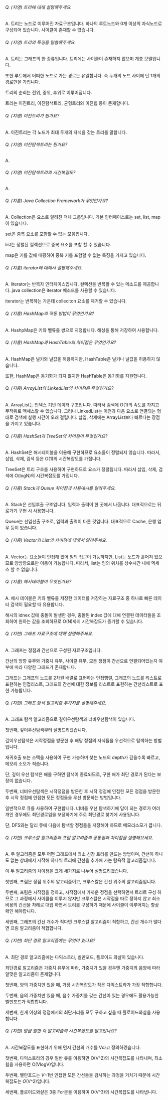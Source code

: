 ###### Q. (지영) 트리에 대해 설명해주세요.

A. 트리는 노드로 이루어진 자료구조입니다. 하나의 루트노드와 0개 이상의 자식노드로 구성되어 있습니다. 사이클이 존재할 수 없습니다.



###### Q. (지영) 트리의 특징을 말씀해주세요.

A. 트리는 그래프의 한 종류입니다. 트리에는 사이클이 존재하지 않으며 계층 모델입니다.

또한 루트에서 어떠한 노드로 가는 경로는 유일합니다. 즉 두개의 노드 사이에 단 1개의 경로만을 가집니다.

트리의 순회는 전위, 중위, 후위로 이루어집니다.

트리는 이진트리, 이진탐색트리, 균형트리와 이진힙 등이 존재합니다.



###### Q. (지영) 이진트리가 뭔가요?

A. 이진트리는 각 노드가 최대 두개의 자식을 갖는 트리를 말합니다.



###### Q. (지영) 이진탐색트리는 뭔가요?

A. 



###### Q. (지영) 이진탐색트리의 시간복잡도?

A. 




###### Q. (지홍) Java Collection Framework가 무엇인가요?

A. Collection은 요소로 알려진 객체 그룹입니다. 기본 인터페이스로는 set, list, map이 있습니다.

set은 중복 요소를 포함할 수 없는 모음입니다.

list는 정렬된 컬렉션으로 중복 요소를 포함 할 수 있습니다.

map은 키를 값에 매핑하여 중복 키를 포함할 수 없는 특징을 가지고 있습니다.



###### Q. (지홍) iterator에 대해서 설명해주세요.

A. literator는 반복자 인터페이스입니다. 컬렉션을 반복할 수 있는 메소드를 제공합니다. java collection은 iterator 메소드를 사용할 수 있습니다.

iterator는 반복하는 가운데 colleciton 요소를 제거할 수 있습니다.



###### Q. (지홍) HashMap의 작동 방법이 무엇인가요?

A. HashpMap은 키와 벨류를 쌍으로 지정합니다. 해싱을 통해 저장하여 사용합니다.



###### Q. (지홍) HashMap과 HashTable의 차이점은 무엇인가요?

A. HashMap은 널키와 널값을 허용하지만, HashTable은 널키나 널값을 허용하지 않습니다.

또한, HashMap은 동기화가 되지 않지만 HashTable은 동기화를 지원합니다.



###### Q. (지홍) ArrayList와 LinkedList의 차이점은 무엇인가요?

A. ArrayList는 인덱스 기반 데이터 구조입니다. 따라서 검색에 O(1)의 속도를 가지고 무작위로 액세스할 수 있습니다. 그러나 LinkedList는 이전과 다음 요소로 연결되는 형태로 검색에 실행 시간이 오래 걸립니다. 삽입, 삭제에는 ArrayList보다 빠르다는 장점을 가지고 있습니다.



###### Q. (지홍) HashSet과 TreeSet의 차이점이 무엇인가요?

A. HashSet은 해시테이블을 이용해 구현하므로 요소들이 정렬되지 않습니다. 따라서, 삽입, 삭제, 검색 등은 O(1)의 시간복잡도를 가집니다.

TreeSet은 트리 구조를 사용하여 구현하므로 요소가 정렬됩니다. 따라서 삽입, 삭제, 검색에 O(logN)의 시간복잡도를 가집니다.



###### Q. (지홍) Stack과 Queue 차이점과 사용예시를 알려주세요.

A. Stack은 선입후출 구조입니다. 입력과 출력이 한 곳에서 나옵니다. 대표적으로는 뒤로가기 구현 시 사용합니다.

Queue는 선입선출 구조로, 입력과 출력이 다른 것입니다. 대표적으로 Cache, 은행 업무 등이 있습니다.



###### Q. (지홍) Vector와 List의 차이점에 대해서 알려주세요.

A. Vector는 요소들이 인접해 있어 임의 접근이 가능하지만, List는 노드가 흩어져 있으므로 양방향으로만 이동이 가능합니다. 따라서, list는 임의 위치를 상수시간 내에 엑세스 할 수 없습니다.



###### Q. (지홍) 해시테이블이 무엇인가요?

A. 해시 테이블은 키와 벨류를 저장한 데이터를 저장하는 자료구조 중 하나로 빠른 데이터 검색이 필요할 때 유용합니다.

해시의 idnex 값에 충돌이 발생한 경우, 충돌된 index 값에 대해 연결된 데이터들을 조회하여 원하는 값을 조회하므로 O(N)까지 시간복잡도가 증가할 수 있습니다.

###### Q. (지현) 그래프 자료구조에 대해 설명해주세요.

A. 그래프는 정점과 간선으로 구성된 자료구조입니다. 

간선의 방향 유무와 가중치 유무, 사이클 유무, 모든 정점이 간선으로 연결되어있는지 여부에 따라 다양한 그래프가 존재합니다.

그래프는 그래프의 노드를 2차원 배열로 표현하는 인접행렬, 그래프의 노드를 리스트로 표현하는 인접리스트, 그래프의 간선에 대한 정보를 리스트로 표현하는 간선리스트로 표현 가능합니다.



###### Q. (지현) 그래프 탐색 알고리즘 두가지를 설명해주세요.

A. 그래프 탐색 알고리즘으로 깊이우선탐색과 너비우선탐색이 있습니다.

첫번째, 깊이우선탐색부터 설명드리겠습니다.

깊이우선탐색은 시작정점을 방문한 후 해당 정점의 자식들을 우선적으로 탐색하는 방법입니다.

재귀호출 또는 스택을 사용하여 구현 가능하며 찾는 노드의 depth가 깊을수록 빠르고, 메모리 소모가 적습니다.

단, 깊이 우선 탐색은 해를 구하면 탐색이 종료되므로, 구한 해가 최단 경로가 된다는 보장이 없습니다.

두번째, 너비우선탐색은 시작정점을 방문한 후 시작 정점에 인접한 모든 정점을 방문한 후 시작 정점에 인접한 모든 정점들을 우선 방문하는 방법입니다.

일반적으로 큐를 사용하여 구현합니다. 너비를 우선 탐색하기에 답이 되는 경로가 여러개인 경우에도 최단경로임을 보장하기에 주로 최단경로 찾기에 사용됩니다.

단, DFS와는 달리 큐에 다음에 탐색할 정점들을 저장해야 하므로 메모리소모가 큽니다.



###### Q. (지현) 크루스칼 알고리즘과 프림 알고리즘의 공통점과 차이점을 설명해보세요.

A. 두 알고리즘은 모두 어떤 그래프에서 최소 신장 트리를 만드는 방법이며, 간선이 하나도 없는 상태에서 시작해 하나씩 트리에 간선을 추가해 가는 탐욕적 알고리즘입니다.

이 두 알고리즘의 차이점을 크게 세가지로 나누어 설명드리겠습니다.

첫번째, 프림은 정점 위주의 알고리즘이고, 크루스칼은 간선 위주의 알고리즘입니다.

두번째, 프림은 시작점을 정하고, 시작점에서 가까운 정점을 선택하면서 트리르 구성 하므로 그 과정에서 사이클을 이루지 않지만 크루스칼은 시작점을 따로 정하지 않고 최소 비용의 간선을 차례로 대입 하면서 트리를 구성하기 때문에 사이클이 이루어지는 항상 확인 해야합니다.

세번째, 그래프의 간선 개수가 적다면 크루스칼 알고리즘이 적합하고, 간선 개수가 많다면 프림 알고리즘이 적합합니다.



###### Q. (지현) 최단 경로 알고리즘에는 무엇이 있나요?

A. 최단 경로 알고리즘에는 다익스트라, 벨만포드, 플로이드 와샬이 있습니다.

최단경로 알고리즘은 가중치 유무에 따라, 가중치가 있을 경우엔 가중치의 음양에 따라 알맞은 알고리즘이 존재합니다.

첫번째, 양의 가중치만 있을 때, 가장 시간복잡도가 작은 다익스트라가 가장 적합합니다.

두번째, 음의 가중치만 있을 때, 음수 가중치를 갖는 간선이 있는 경우에도 활용가능한 벨만포드가 적합합니다.

세번째, 한개 이상의 정점에서의 최단거리를 모두 구하고 싶을 때 플로이드와샬을 사용합니다.



###### Q. (지현) 방금 말한 각 알고리즘의 시간복잡도를 알고있나요?

A. 시간복잡도를 표현하기 위해 먼저 간선의 개수를 V라고 정의하겠습니다.

첫번째, 다익스트라의 경우 일반 큐를 이용하면 O(V^2)의 시간복잡도를 나타내며, 최소 힙을 사용하면 O(Vlog⁡V)입니다.

두번째, 벨만포드는 *V*−1번 인접한 모든 간선들을 검사하는 과정을 거치기 때문에 시간 복잡도는 *O*(V^2)입니다.

세번째, 플로이드와샬은 3중 For문을 이용하여 O(V^3)의 시간복잡도를 나타냅니다.